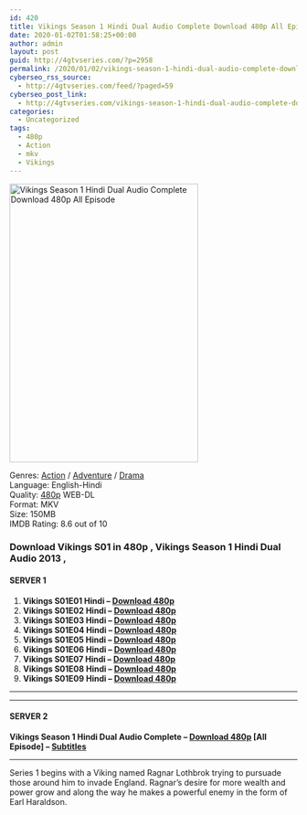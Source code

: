 ```yaml
---
id: 420
title: Vikings Season 1 Hindi Dual Audio Complete Download 480p All Episode
date: 2020-01-02T01:58:25+00:00
author: admin
layout: post
guid: http://4gtvseries.com/?p=2958
permalink: /2020/01/02/vikings-season-1-hindi-dual-audio-complete-download-480p-all-episode/
cyberseo_rss_source:
  - http://4gtvseries.com/feed/?paged=59
cyberseo_post_link:
  - http://4gtvseries.com/vikings-season-1-hindi-dual-audio-complete-download-480p-all-episode/
categories:
  - Uncategorized
tags:
  - 480p
  - Action
  - mkv
  - Vikings
---
```

<img loading="lazy" class="aligncenter" src="https://2.bp.blogspot.com/-55MABuvAKV0/XgzSLGK_daI/AAAAAAAAAwY/hdmtmyi-easWWKdWLO1AEFS6HyDCm7umACK4BGAYYCw/s1600/Vikings%2BSeason%2B1%2BHindi.jpg" alt="Vikings Season 1 Hindi Dual Audio Complete Download 480p All Episode" width="330" height="488" />

Genres: <a href="http://4gtvseries.com/tag/action/" data-wpel-link="internal">Action</a> / <a href="http://4gtvseries.com/tag/adventure/" data-wpel-link="internal">Adventure</a> / <a href="http://4gtvseries.com/tag/drama/" data-wpel-link="internal">Drama</a>  
Language: English-Hindi  
Quality:&nbsp;<a href="http://4gtvseries.com/tag/480p/" data-wpel-link="internal">480p</a> WEB-DL  
Format: MKV  
Size: 150MB  
IMDB Rating: 8.6 out of 10

### **Download Vikings S01 in 480p , Vikings Season 1 Hindi Dual Audio 2013 ,&nbsp;**

#### <span><strong>SERVER 1</strong></span>

  1. **Vikings S01E01 Hindi – <a href="http://slink.dl480p.xyz/3Vn99Wp" data-wpel-link="external" target="_blank" rel="nofollow external noopener noreferrer" class="wpel-icon-left"><i class="wpel-icon fa fa-download" aria-hidden="true"></i>Download 480p</a>**
  2. **Vikings S01E02 Hindi – <a href="http://slink.dl480p.xyz/3IXkkE" data-wpel-link="external" target="_blank" rel="nofollow external noopener noreferrer" class="wpel-icon-left"><i class="wpel-icon fa fa-download" aria-hidden="true"></i>Download 480p</a>**
  3. **Vikings S01E03 Hindi – <a href="http://slink.dl480p.xyz/bAQg" data-wpel-link="external" target="_blank" rel="nofollow external noopener noreferrer" class="wpel-icon-left"><i class="wpel-icon fa fa-download" aria-hidden="true"></i>Download 480p</a>**
  4. **Vikings S01E04 Hindi – <a href="http://slink.dl480p.xyz/NOoWEj9" data-wpel-link="external" target="_blank" rel="nofollow external noopener noreferrer" class="wpel-icon-left"><i class="wpel-icon fa fa-download" aria-hidden="true"></i>Download 480p</a>**
  5. **Vikings S01E05 Hindi – <a href="http://slink.dl480p.xyz/r9fdgMyB" data-wpel-link="external" target="_blank" rel="nofollow external noopener noreferrer" class="wpel-icon-left"><i class="wpel-icon fa fa-download" aria-hidden="true"></i>Download 480p</a>**
  6. **Vikings S01E06 Hindi – <a href="http://slink.dl480p.xyz/STnfEf0P" data-wpel-link="external" target="_blank" rel="nofollow external noopener noreferrer" class="wpel-icon-left"><i class="wpel-icon fa fa-download" aria-hidden="true"></i>Download 480p</a>**
  7. **Vikings S01E07 Hindi – <a href="http://slink.dl480p.xyz/GldNjK" data-wpel-link="external" target="_blank" rel="nofollow external noopener noreferrer" class="wpel-icon-left"><i class="wpel-icon fa fa-download" aria-hidden="true"></i>Download 480p</a>**
  8. **Vikings S01E08 Hindi – <a href="http://slink.dl480p.xyz/VDuxU" data-wpel-link="external" target="_blank" rel="nofollow external noopener noreferrer" class="wpel-icon-left"><i class="wpel-icon fa fa-download" aria-hidden="true"></i>Download 480p</a>**
  9. **Vikings S01E09 Hindi – <a href="http://slink.dl480p.xyz/ZopS" data-wpel-link="external" target="_blank" rel="nofollow external noopener noreferrer" class="wpel-icon-left"><i class="wpel-icon fa fa-download" aria-hidden="true"></i>Download 480p</a>**

* * *

* * *

#### <span><strong>SERVER 2</strong></span>

**Vikings Season 1 Hindi Dual Audio Complete – <a href="http://dl480p.xyz/3100/" data-wpel-link="external" target="_blank" rel="nofollow external noopener noreferrer" class="wpel-icon-left"><i class="wpel-icon fa fa-download" aria-hidden="true"></i>Download 480p</a> [All Episode] – <a href="https://subscene.com/subtitles/vikings-first-season" data-wpel-link="external" target="_blank" rel="nofollow external noopener noreferrer" class="wpel-icon-left"><i class="wpel-icon fa fa-download" aria-hidden="true"></i>Subtitles</a>**

* * *

Series 1 begins with a Viking named Ragnar Lothbrok trying to pursuade those around him to invade England. Ragnar’s desire for more wealth and power grow and along the way he makes a powerful enemy in the form of Earl Haraldson.

<div align="center">
</div>
